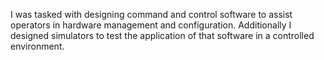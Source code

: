 I was tasked with designing command and control software to assist operators in hardware management and configuration.
Additionally I designed simulators to test the application of that software in a controlled environment.

